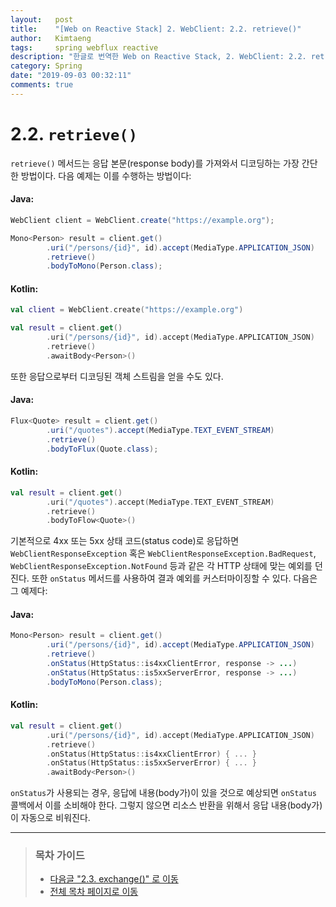 ```yaml
---
layout:   post
title:    "[Web on Reactive Stack] 2. WebClient: 2.2. retrieve()"
author:   Kimtaeng
tags: 	  spring webflux reactive
description: "한글로 번역한 Web on Reactive Stack, 2. WebClient: 2.2. retrieve()"
category: Spring
date: "2019-09-03 00:32:11"
comments: true
---
```


# 2.2. `retrieve()`
`retrieve()` 메서드는 응답 본문(response body)를 가져와서 디코딩하는 가장 간단한 방법이다. 다음 예제는 이를 수행하는 방법이다:

#### Java:
```java
WebClient client = WebClient.create("https://example.org");

Mono<Person> result = client.get()
        .uri("/persons/{id}", id).accept(MediaType.APPLICATION_JSON)
        .retrieve()
        .bodyToMono(Person.class);
```

#### Kotlin:
```kotlin
val client = WebClient.create("https://example.org")

val result = client.get()
        .uri("/persons/{id}", id).accept(MediaType.APPLICATION_JSON)
        .retrieve()
        .awaitBody<Person>()
```

또한 응답으로부터 디코딩된 객체 스트림을 얻을 수도 있다.

#### Java:
```java
Flux<Quote> result = client.get()
        .uri("/quotes").accept(MediaType.TEXT_EVENT_STREAM)
        .retrieve()
        .bodyToFlux(Quote.class);
```

#### Kotlin:
```kotlin
val result = client.get()
        .uri("/quotes").accept(MediaType.TEXT_EVENT_STREAM)
        .retrieve()
        .bodyToFlow<Quote>()
```

기본적으로 4xx 또는 5xx 상태 코드(status code)로 응답하면 `WebClientResponseException` 혹은
`WebClientResponseException.BadRequest`, `WebClientResponseException.NotFound` 등과 같은 각 HTTP 상태에 맞는
예외를 던진다. 또한 `onStatus` 메서드를 사용하여 결과 예외를 커스터마이징할 수 있다. 다음은 그 예제다:

#### Java:
```java
Mono<Person> result = client.get()
        .uri("/persons/{id}", id).accept(MediaType.APPLICATION_JSON)
        .retrieve()
        .onStatus(HttpStatus::is4xxClientError, response -> ...)
        .onStatus(HttpStatus::is5xxServerError, response -> ...)
        .bodyToMono(Person.class);
```

#### Kotlin:
```kotlin
val result = client.get()
        .uri("/persons/{id}", id).accept(MediaType.APPLICATION_JSON)
        .retrieve()
        .onStatus(HttpStatus::is4xxClientError) { ... }
        .onStatus(HttpStatus::is5xxServerError) { ... }
        .awaitBody<Person>()
```

`onStatus`가 사용되는 경우, 응답에 내용(body가)이 있을 것으로 예상되면 `onStatus` 콜백에서 이를 소비해야 한다.
그렇지 않으면 리소스 반환을 위해서 응답 내용(body가)이 자동으로 비워진다.

---

> ### 목차 가이드
> - <a href="/post/webclient-references-exchange">다음글 "2.3. exchange()" 로 이동</a>
> - <a href="/post/web-on-reactive-stack">전체 목차 페이지로 이동</a>